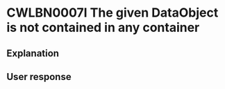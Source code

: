 # CWLBN0007I The given DataObject is not contained in any container

## Explanation

## User response